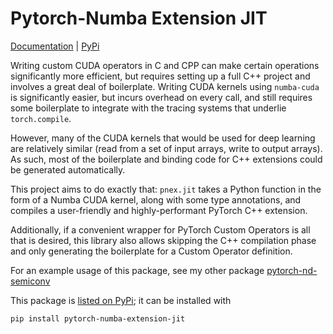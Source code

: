 # Pytorch-Numba Extension JIT

[Documentation](https://p-adema.github.io/quadratic-conv/pytorch-numba-extension-jit/docs.html)
| [PyPi](https://pypi.org/project/pytorch-numba-extension-jit/)

Writing custom CUDA operators in C and CPP can make certain operations significantly
more efficient, but requires setting up a full C++ project and involves a great deal of
boilerplate.
Writing CUDA kernels using `numba-cuda` is significantly easier, but incurs overhead on
every call, and still requires some boilerplate to integrate with the tracing systems
that underlie `torch.compile`.

However, many of the CUDA kernels that would be used for deep learning are relatively
similar (read from a set of input arrays, write to output arrays).
As such, most of the boilerplate and binding code for C++ extensions
could be generated automatically.

This project aims to do exactly that: `pnex.jit` takes a Python function in the form of a Numba CUDA
kernel, along with some type annotations, and compiles a user-friendly and
highly-performant PyTorch C++ extension.

Additionally, if a convenient wrapper for PyTorch Custom Operators is all that is desired,
this library also allows skipping the C++ compilation phase and only generating the
boilerplate for a Custom Operator definition.

For an example usage of this package, see my other
package [pytorch-nd-semiconv](https://p-adema.github.io/quadratic-conv/pytorch-nd-semiconv/docs.html)

This package is [listed on PyPi](https://pypi.org/project/pytorch-numba-extension-jit/);
it can be installed with

`pip install pytorch-numba-extension-jit`